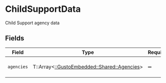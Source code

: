 # ChildSupportData

Child Support agency data


## Fields

| Field                                                                          | Type                                                                           | Required                                                                       | Description                                                                    |
| ------------------------------------------------------------------------------ | ------------------------------------------------------------------------------ | ------------------------------------------------------------------------------ | ------------------------------------------------------------------------------ |
| `agencies`                                                                     | T::Array<[::GustoEmbedded::Shared::Agencies](../../models/shared/agencies.md)> | :heavy_minus_sign:                                                             | State child support agencies                                                   |